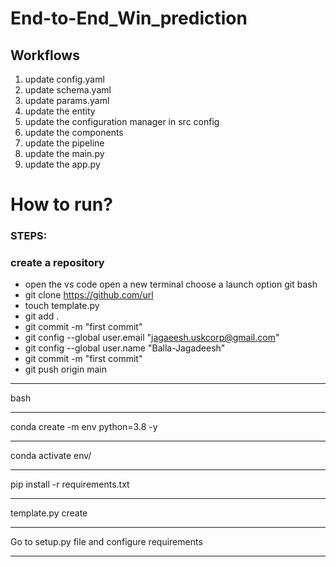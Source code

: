 # End-to-End_Win_prediction

## Workflows

1. update config.yaml
2. update schema.yaml
3. update params.yaml
4. update the entity 
5. update the configuration manager in src config
6. update the components
7. update the pipeline
8. update the main.py
9. update the app.py

# How to run?
### STEPS:
### create a  repository 
* open the vs code open a new terminal choose a launch option git bash 
* git clone https://github.com/url
* touch template.py
* git add .
* git commit -m "first commit"
* git config --global user.email "jagaeesh.uskcorp@gmail.com"
* git config --global user.name "Balla-Jagadeesh"
* git commit -m "first commit"
* git push origin main

**** 
bash
****
conda create -m env python=3.8 -y
****
conda activate env/
****
pip install -r requirements.txt
****
template.py create 
***
Go to setup.py file and configure requirements 
***

